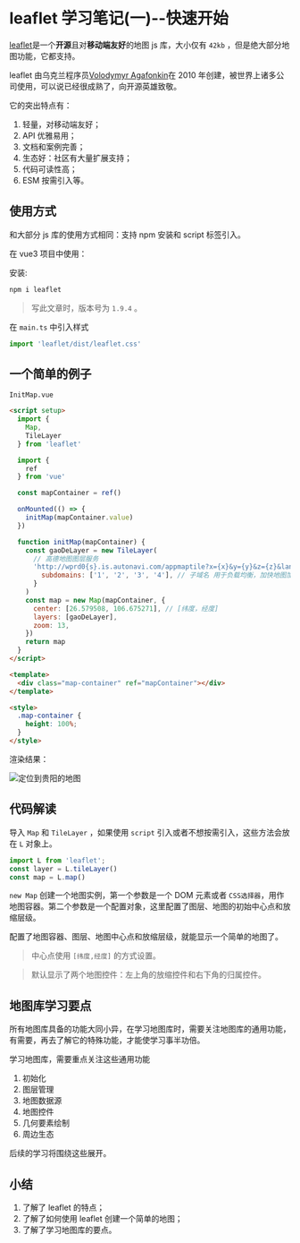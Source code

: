 # leaflet 学习笔记(一)--快速开始

[leaflet](https://leafletjs.com/)是一个**开源**且对**移动端友好**的地图 js 库，大小仅有 `42kb` ，但是绝大部分地图功能，它都支持。

leaflet 由乌克兰程序员[Volodymyr Agafonkin](https://agafonkin.com/)在 2010 年创建，被世界上诸多公司使用，可以说已经很成熟了，向开源英雄致敬。

它的突出特点有：

1. 轻量，对移动端友好；
2. API 优雅易用；
3. 文档和案例完善；
4. 生态好：社区有大量扩展支持；
5. 代码可读性高；
6. ESM 按需引入等。

## 使用方式

和大部分 js 库的使用方式相同：支持 npm 安装和 script 标签引入。

在 vue3 项目中使用：

安装:

```bash
npm i leaflet
```

> 写此文章时，版本号为 `1.9.4` 。

在 `main.ts` 中引入样式

```js
import 'leaflet/dist/leaflet.css'
```

## 一个简单的例子

`InitMap.vue`

```html
<script setup>
  import {
    Map,
    TileLayer
  } from 'leaflet'

  import {
    ref
  } from 'vue'

  const mapContainer = ref()

  onMounted(() => {
    initMap(mapContainer.value)
  })

  function initMap(mapContainer) {
    const gaoDeLayer = new TileLayer(
      // 高德地图图层服务
      'http://wprd0{s}.is.autonavi.com/appmaptile?x={x}&y={y}&z={z}&lang=zh_cn&size=1&scl=1&style=7', {
        subdomains: ['1', '2', '3', '4'], // 子域名 用于负载均衡，加快地图加载速度
      }
    )
    const map = new Map(mapContainer, {
      center: [26.579508, 106.675271], // [纬度，经度]
      layers: [gaoDeLayer],
      zoom: 13,
    })
    return map
  }
</script>

<template>
  <div class="map-container" ref="mapContainer"></div>
</template>

<style>
  .map-container {
    height: 100%;
  }
</style>
```

渲染结果：

![定位到贵阳的地图](https://cdn.staticaly.com/gh/jackchoumine/jack-picture@master/leaflet-init-demo-00.png)

## 代码解读

导入 `Map` 和 `TileLayer` ，如果使用 `script` 引入或者不想按需引入，这些方法会放在 `L` 对象上。

```js
import L from 'leaflet';
const layer = L.tileLayer()
const map = L.map()
```

`new Map` 创建一个地图实例，第一个参数是一个 DOM 元素或者 `CSS选择器`，用作地图容器。第二个参数是一个配置对象，这里配置了图层、地图的初始中心点和放缩层级。

配置了地图容器、图层、地图中心点和放缩层级，就能显示一个简单的地图了。

> 中心点使用 `[纬度,经度]` 的方式设置。

> 默认显示了两个地图控件：左上角的放缩控件和右下角的归属控件。

## 地图库学习要点

所有地图库具备的功能大同小异，在学习地图库时，需要关注地图库的通用功能，有需要，再去了解它的特殊功能，才能使学习事半功倍。

学习地图库，需要重点关注这些通用功能

1. 初始化
2. 图层管理
3. 地图数据源
4. 地图控件
5. 几何要素绘制
6. 周边生态

后续的学习将围绕这些展开。

## 小结

1. 了解了 leaflet 的特点；
2. 了解了如何使用 leaflet 创建一个简单的地图；
3. 了解了学习地图库的要点。
